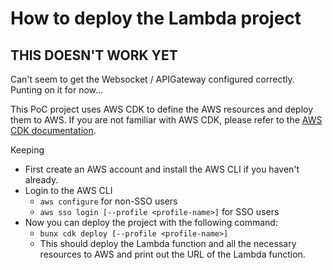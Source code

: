 # How to deploy the Lambda project

## THIS DOESN'T WORK YET
Can't seem to get the Websocket / APIGateway configured correctly.  Punting on it for now...

This PoC project uses AWS CDK to define the AWS resources and deploy them to AWS.  If you are not familiar with AWS CDK, please refer to the [AWS CDK documentation](https://docs.aws.amazon.com/cdk/v2/guide/home.html).

Keeping

* First create an AWS account and install the AWS CLI if you haven't already.
* Login to the AWS CLI
  * `aws configure` for non-SSO users
  * `aws sso login [--profile <profile-name>]` for SSO users
* Now you can deploy the project with the following command:
  * `bunx cdk deploy [--profile <profile-name>]`
  * This should deploy the Lambda function and all the necessary resources to AWS and print out the URL of the Lambda function.



